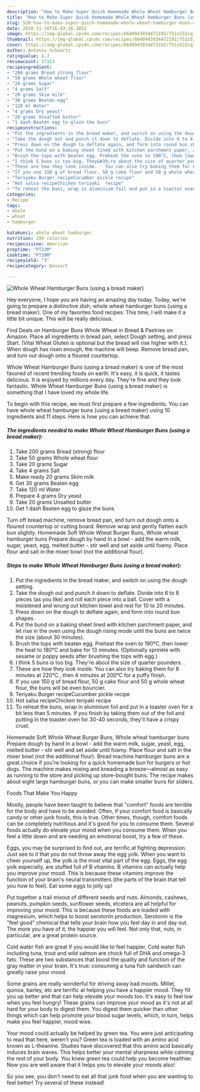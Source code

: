 ```yaml
---
description: "How to Make Super Quick Homemade Whole Wheat Hamburger Buns (using a bread maker)"
title: "How to Make Super Quick Homemade Whole Wheat Hamburger Buns (using a bread maker)"
slug: 520-how-to-make-super-quick-homemade-whole-wheat-hamburger-buns-using-a-bread-maker
date: 2020-11-16T16:43:16.385Z
image: https://img-global.cpcdn.com/recipes/6640943934472192/751x532cq70/whole-wheat-hamburger-buns-using-a-bread-maker-recipe-main-photo.jpg
thumbnail: https://img-global.cpcdn.com/recipes/6640943934472192/751x532cq70/whole-wheat-hamburger-buns-using-a-bread-maker-recipe-main-photo.jpg
cover: https://img-global.cpcdn.com/recipes/6640943934472192/751x532cq70/whole-wheat-hamburger-buns-using-a-bread-maker-recipe-main-photo.jpg
author: Antonio Schwartz
ratingvalue: 4.7
reviewcount: 17113
recipeingredient:
- "200 grams Bread strong flour"
- "50 grams Whole wheat flour"
- "20 grams Sugar"
- "4 grams Salt"
- "20 grams Skim milk"
- "30 grams Beaten egg"
- "120 ml Water"
- "4 grams Dry yeast"
- "20 grams Unsalted butter"
- "1 dash Beaten egg to glaze the buns"
recipeinstructions:
- "Put the ingredients in the bread maker, and switch on using the dough setting."
- "Take the dough out and punch it down to deflate. Divide into 6 to 8 pieces (as you like) and roll each piece into a ball. Cover with a moistened and wrung out kitchen towel and rest for 10 to 20 minutes."
- "Press down on the dough to deflate again, and form into round bun shapes."
- "Put the bund on a baking sheet lined with kitchen parchment paper, and let rise in the oven using the dough rising mode until the buns are twice the size (about 30 minutes)."
- "Brush the tops with beaten egg. Preheat the oven to 190°C, then lower the heat to 180°C and bake for 13 minutes. (Optionally sprinkle with sesame or poppy seeds after brushing the tops with egg.)"
- "I think 5 buns is too big. They&#39;re about the size of quarter pounders. ."
- "These are how they look inside.   You can also try baking them for 8 minutes at 220°C , then 4 minutes at 200°C for a puffy finish."
- "If you use 150 g of bread flour, 50 g cake flour and 50 g whole wheat flour, the buns will be even bouncier."
- "Teriyaku Burger recipeCucumber pickle recipe"
- "Hot salsa recipeChicken teriyaki  recipe"
- "To reheat the buns, wrap in aluminium foil and put in a toaster oven for a bit less than 5 minutes. If you finish by taking them out of the foil and putting in the toaster oven for 30-40 seconds, they&#39;ll have a crispy crust."
categories:
- Recipe
tags:
- whole
- wheat
- hamburger

katakunci: whole wheat hamburger 
nutrition: 199 calories
recipecuisine: American
preptime: "PT23M"
cooktime: "PT39M"
recipeyield: "3"
recipecategory: Dessert

---
```



![Whole Wheat Hamburger Buns (using a bread maker)](https://img-global.cpcdn.com/recipes/6640943934472192/751x532cq70/whole-wheat-hamburger-buns-using-a-bread-maker-recipe-main-photo.jpg)

Hey everyone, I hope you are having an amazing day today. Today, we're going to prepare a distinctive dish, whole wheat hamburger buns (using a bread maker). One of my favorites food recipes. This time, I will make it a little bit unique. This will be really delicious.

Find Deals on Hamburger Buns Whole Wheat in Bread &amp; Pastries on Amazon. Place all ingredients in bread pan, select Dough setting, and press Start. (Vital Wheat Gluten is optional but the bread will rise higher with it.). When dough has risen enough, the machine will beep. Remove bread pan, and turn out dough onto a floured countertop.

Whole Wheat Hamburger Buns (using a bread maker) is one of the most favored of recent trending foods on earth. It's easy, it is quick, it tastes delicious. It is enjoyed by millions every day. They're fine and they look fantastic. Whole Wheat Hamburger Buns (using a bread maker) is something that I have loved my whole life.


To begin with this recipe, we must first prepare a few ingredients. You can have whole wheat hamburger buns (using a bread maker) using 10 ingredients and 11 steps. Here is how you can achieve that.

<!--inarticleads1-->

##### The ingredients needed to make Whole Wheat Hamburger Buns (using a bread maker):

1. Take 200 grams Bread (strong) flour
1. Take 50 grams Whole wheat flour
1. Take 20 grams Sugar
1. Take 4 grams Salt
1. Make ready 20 grams Skim milk
1. Get 30 grams Beaten egg
1. Take 120 ml Water
1. Prepare 4 grams Dry yeast
1. Take 20 grams Unsalted butter
1. Get 1 dash Beaten egg to glaze the buns


Turn off bread machine, remove bread pan, and turn out dough onto a floured countertop or cutting board. Remove wrap and gently flatten each bun slightly. Homemade Soft Whole Wheat Burger Buns, Whole wheat hamburger buns Prepare dough by hand In a bowl - add the warm milk, sugar, yeast, egg, melted butter - stir well and set aside until foamy. Place flour and salt in the mixer bowl (not the additional flour). 

<!--inarticleads2-->

##### Steps to make Whole Wheat Hamburger Buns (using a bread maker):

1. Put the ingredients in the bread maker, and switch on using the dough setting.
1. Take the dough out and punch it down to deflate. Divide into 6 to 8 pieces (as you like) and roll each piece into a ball. Cover with a moistened and wrung out kitchen towel and rest for 10 to 20 minutes.
1. Press down on the dough to deflate again, and form into round bun shapes.
1. Put the bund on a baking sheet lined with kitchen parchment paper, and let rise in the oven using the dough rising mode until the buns are twice the size (about 30 minutes).
1. Brush the tops with beaten egg. Preheat the oven to 190°C, then lower the heat to 180°C and bake for 13 minutes. (Optionally sprinkle with sesame or poppy seeds after brushing the tops with egg.)
1. I think 5 buns is too big. They&#39;re about the size of quarter pounders. .
1. These are how they look inside.   You can also try baking them for 8 minutes at 220°C , then 4 minutes at 200°C for a puffy finish.
1. If you use 150 g of bread flour, 50 g cake flour and 50 g whole wheat flour, the buns will be even bouncier.
1. Teriyaku Burger recipeCucumber pickle recipe
1. Hot salsa recipeChicken teriyaki  recipe
1. To reheat the buns, wrap in aluminium foil and put in a toaster oven for a bit less than 5 minutes. If you finish by taking them out of the foil and putting in the toaster oven for 30-40 seconds, they&#39;ll have a crispy crust.


Homemade Soft Whole Wheat Burger Buns, Whole wheat hamburger buns Prepare dough by hand In a bowl - add the warm milk, sugar, yeast, egg, melted butter - stir well and set aside until foamy. Place flour and salt in the mixer bowl (not the additional flour). Bread machine hamburger buns are a great choice if you&#39;re looking for a quick homemade bun for burgers or hot dogs. The machine makes mixing and kneading a breeze—almost as easy as running to the store and picking up store-bought buns. The recipe makes about eight large hamburger buns, or you can make smaller buns for sliders. 

Foods That Make You Happy


Mostly, people have been taught to believe that "comfort" foods are terrible for the body and have to be avoided. Often, if your comfort food is basically candy or other junk foods, this is true. Other times, though, comfort foods can be completely nutritious and it's good for you to consume them. Several foods actually do elevate your mood when you consume them. When you feel a little down and are needing an emotional boost, try a few of these.

Eggs, you may be surprised to find out, are terrific at fighting depression. Just see to it that you do not throw away the egg yolk. When you want to cheer yourself up, the yolk is the most vital part of the egg. Eggs, the egg yolk especially, are stuffed full of B vitamins. B vitamins can actually help you improve your mood. This is because these vitamins improve the function of your brain's neural transmitters (the parts of the brain that tell you how to feel). Eat some eggs to jolly up!

Put together a trail mixout of different seeds and nuts. Almonds, cashews, peanuts, pumpkin seeds, sunflower seeds, etcetera are all helpful for improving your mood. This is because these foods are loaded with magnesium, which helps to boost serotonin production. Serotonin is the "feel good" chemical that tells your brain how you feel day in and day out. The more you have of it, the happier you will feel. Not only that, nuts, in particular, are a great protein source.

Cold water fish are great if you would like to feel happier. Cold water fish including tuna, trout and wild salmon are chock full of DHA and omega-3 fats. These are two substances that boost the quality and function of the gray matter in your brain. It's true: consuming a tuna fish sandwich can greatly raise your mood. 

Some grains are really wonderful for driving away bad moods. Millet, quinoa, barley, etc are terrific at helping you have a happier mood. They fill you up better and that can help elevate your moods too. It's easy to feel low when you feel hungry! These grains can improve your mood as it's not at all hard for your body to digest them. You digest them quicker than other things which can help promote your blood sugar levels, which, in turn, helps make you feel happier, mood wise.

Your mood could actually be helped by green tea. You were just anticipating to read that here, weren't you? Green tea is loaded with an amino acid known as L-theanine. Studies have discovered that this amino acid basically induces brain waves. This helps better your mental sharpness while calming the rest of your body. You knew green tea could help you become healthier. Now you are well aware that it helps you to elevate your moods also!

So you see, you don't need to eat all that junk food when you are wanting to feel better! Try several of these instead!

